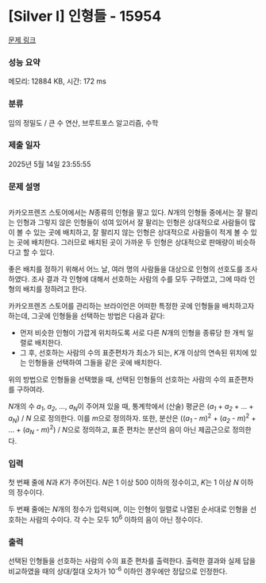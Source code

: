 # [Silver I] 인형들 - 15954 

[문제 링크](https://www.acmicpc.net/problem/15954) 

### 성능 요약

메모리: 12884 KB, 시간: 172 ms

### 분류

임의 정밀도 / 큰 수 연산, 브루트포스 알고리즘, 수학

### 제출 일자

2025년 5월 14일 23:55:55

### 문제 설명

<p style="text-align: center;"><img alt="" src="https://upload.acmicpc.net/291e743c-cfa6-4b5d-a4db-b8c2a1143179/-/preview/"></p>

<p>카카오프렌즈 스토어에서는 <em>N</em>종류의 인형을 팔고 있다. <em>N</em>개의 인형들 중에서는 잘 팔리는 인형과 그렇지 않은 인형들이 섞여 있어서 잘 팔리는 인형은 상대적으로 사람들이 많이 볼 수 있는 곳에 배치하고, 잘 팔리지 않는 인형은 상대적으로 사람들이 적게 볼 수 있는 곳에 배치한다. 그러므로 배치된 곳이 가까운 두 인형은 상대적으로 판매량이 비슷하다고 할 수 있다.</p>

<p>좋은 배치를 정하기 위해서 어느 날, 여러 명의 사람들을 대상으로 인형의 선호도를 조사하였다. 조사 결과 각 인형에 대해서 선호하는 사람의 수를 모두 구하였고, 그에 따라 인형의 배치를 정하려고 한다.</p>

<p>카카오프렌즈 스토어를 관리하는 브라이언은 어떠한 특정한 곳에 인형들을 배치하고자 하는데, 그곳에 인형들을 선택하는 방법은 다음과 같다:</p>

<ul>
	<li>먼저 비슷한 인형이 가깝게 위치하도록 서로 다른 <em>N</em>개의 인형을 종류당 한 개씩 일렬로 배치한다.</li>
	<li>그 후, 선호하는 사람의 수의 표준편차가 최소가 되는, <em>K</em>개 이상의 연속된 위치에 있는 인형들을 선택하여 그들을 같은 곳에 배치한다.</li>
</ul>

<p>위의 방법으로 인형들을 선택했을 때, 선택된 인형들의 선호하는 사람의 수의 표준편차를 구하여라.</p>

<p><em>N</em>개의 수 <em>a<sub>1</sub></em>, <em>a<sub>2</sub></em>, …, <em>a<sub>N</sub></em>이 주어져 있을 때, 통계학에서 (산술) 평균은 (<em>a<sub>1</sub></em> + <em>a<sub>2</sub></em> + … + <em>a<sub>N</sub></em>) / <em>N</em> 으로 정의한다. 이를 <em>m</em>으로 정의하자. 또한, 분산은 ((<em>a<sub>1</sub></em> - <em>m</em>)<sup>2</sup> + (<em>a<sub>2</sub></em> - <em>m</em>)<sup>2</sup> + … + (<em>a<sub>N</sub></em> - <em>m</em>)<sup>2</sup>) / <em>N</em>으로 정의하고, 표준 편차는 분산의 음이 아닌 제곱근으로 정의한다.</p>

### 입력 

 <p>첫 번째 줄에 <em>N</em>과 <em>K</em>가 주어진다. <em>N</em>은 1 이상 500 이하의 정수이고, <em>K</em>는 1 이상 <em>N</em> 이하의 정수이다.</p>

<p>두 번째 줄에는 <em>N</em>개의 정수가 입력되며, 이는 인형이 일렬로 나열된 순서대로 인형을 선호하는 사람의 수이다. 각 수는 모두 10<sup>6</sup> 이하의 음이 아닌 정수이다.</p>

### 출력 

 <p>선택된 인형들을 선호하는 사람의 수의 표준 편차를 출력한다. 출력한 결과와 실제 답을 비교하였을 때의 상대/절대 오차가 10<sup>-6</sup> 이하인 경우에만 정답으로 인정한다.</p>

